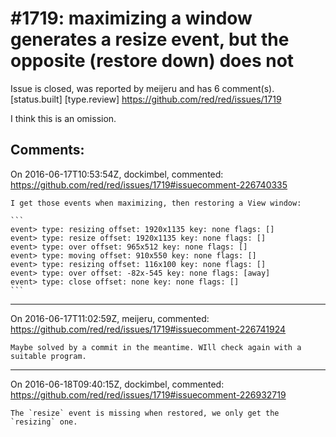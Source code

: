 
#1719: maximizing a window generates a resize event, but the opposite (restore down) does not
================================================================================
Issue is closed, was reported by meijeru and has 6 comment(s).
[status.built] [type.review]
<https://github.com/red/red/issues/1719>

I think this is an omission.



Comments:
--------------------------------------------------------------------------------

On 2016-06-17T10:53:54Z, dockimbel, commented:
<https://github.com/red/red/issues/1719#issuecomment-226740335>

    I get those events when maximizing, then restoring a View window:
    
    ```
    event> type: resizing offset: 1920x1135 key: none flags: []
    event> type: resize offset: 1920x1135 key: none flags: []
    event> type: over offset: 965x512 key: none flags: []
    event> type: moving offset: 910x550 key: none flags: []
    event> type: resizing offset: 116x100 key: none flags: []
    event> type: over offset: -82x-545 key: none flags: [away]
    event> type: close offset: none key: none flags: []
    ```

--------------------------------------------------------------------------------

On 2016-06-17T11:02:59Z, meijeru, commented:
<https://github.com/red/red/issues/1719#issuecomment-226741924>

    Maybe solved by a commit in the meantime. WIll check again with a suitable program.

--------------------------------------------------------------------------------

On 2016-06-18T09:40:15Z, dockimbel, commented:
<https://github.com/red/red/issues/1719#issuecomment-226932719>

    The `resize` event is missing when restored, we only get the `resizing` one.

